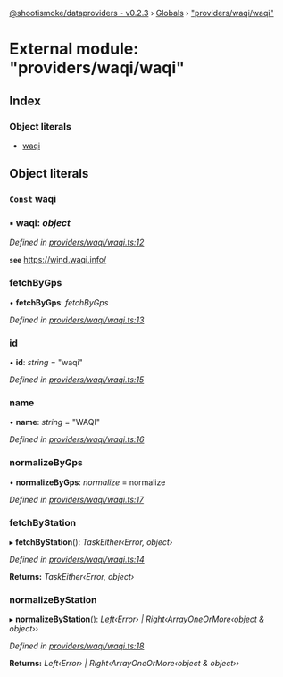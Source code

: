 [@shootismoke/dataproviders - v0.2.3](../README.md) › [Globals](../globals.md) › ["providers/waqi/waqi"](_providers_waqi_waqi_.md)

# External module: "providers/waqi/waqi"

## Index

### Object literals

* [waqi](_providers_waqi_waqi_.md#const-waqi)

## Object literals

### `Const` waqi

### ▪ **waqi**: *object*

*Defined in [providers/waqi/waqi.ts:12](https://github.com/shootismoke/common/blob/5b392da/packages/dataproviders/src/providers/waqi/waqi.ts#L12)*

**`see`** https://wind.waqi.info/

###  fetchByGps

• **fetchByGps**: *fetchByGps*

*Defined in [providers/waqi/waqi.ts:13](https://github.com/shootismoke/common/blob/5b392da/packages/dataproviders/src/providers/waqi/waqi.ts#L13)*

###  id

• **id**: *string* = "waqi"

*Defined in [providers/waqi/waqi.ts:15](https://github.com/shootismoke/common/blob/5b392da/packages/dataproviders/src/providers/waqi/waqi.ts#L15)*

###  name

• **name**: *string* = "WAQI"

*Defined in [providers/waqi/waqi.ts:16](https://github.com/shootismoke/common/blob/5b392da/packages/dataproviders/src/providers/waqi/waqi.ts#L16)*

###  normalizeByGps

• **normalizeByGps**: *normalize* =  normalize

*Defined in [providers/waqi/waqi.ts:17](https://github.com/shootismoke/common/blob/5b392da/packages/dataproviders/src/providers/waqi/waqi.ts#L17)*

###  fetchByStation

▸ **fetchByStation**(): *TaskEither‹Error, object›*

*Defined in [providers/waqi/waqi.ts:14](https://github.com/shootismoke/common/blob/5b392da/packages/dataproviders/src/providers/waqi/waqi.ts#L14)*

**Returns:** *TaskEither‹Error, object›*

###  normalizeByStation

▸ **normalizeByStation**(): *Left‹Error› | Right‹ArrayOneOrMore‹object & object››*

*Defined in [providers/waqi/waqi.ts:18](https://github.com/shootismoke/common/blob/5b392da/packages/dataproviders/src/providers/waqi/waqi.ts#L18)*

**Returns:** *Left‹Error› | Right‹ArrayOneOrMore‹object & object››*

